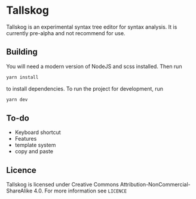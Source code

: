 # Tallskog

Tallskog is an experimental syntax tree editor for syntax analysis. It is currently pre-alpha and not recommend for use.

## Building

You will need a modern version of NodeJS and scss installed. Then run

```bash
yarn install
```

to install dependencies.
To run the project for development, run

```bash
yarn dev
```

## To-do

- Keyboard shortcut
- Features
- template system
- copy and paste

## Licence

Tallskog is licensed under Creative Commons Attribution-NonCommercial-ShareAlike 4.0. For more information see `LICENCE`
